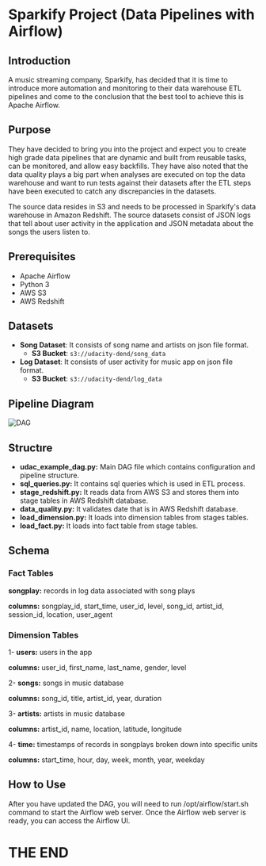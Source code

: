 # Sparkify Project (Data Pipelines with Airflow)

## Introduction

A music streaming company, Sparkify, has decided that it is time to introduce more automation and monitoring to their data warehouse ETL pipelines and come to the conclusion that the best tool to achieve this is Apache Airflow.

## Purpose

They have decided to bring you into the project and expect you to create high grade data pipelines that are dynamic and built from reusable tasks, can be monitored, and allow easy backfills. They have also noted that the data quality plays a big part when analyses are executed on top the data warehouse and want to run tests against their datasets after the ETL steps have been executed to catch any discrepancies in the datasets.

The source data resides in S3 and needs to be processed in Sparkify's data warehouse in Amazon Redshift. The source datasets consist of JSON logs that tell about user activity in the application and JSON metadata about the songs the users listen to.

## Prerequisites

- Apache Airflow
- Python 3
- AWS S3
- AWS Redshift

## Datasets

- **Song Dataset**: It consists of song name and artists on json file format.
  - **S3 Bucket**: ```s3://udacity-dend/song_data```
- **Log Dataset**: It consists of user activity for music app on json file format.
  - **S3 Bucket**: ```s3://udacity-dend/log_data```

## Pipeline Diagram

![DAG](images/DAG.png)

## Structıre

- **udac_example_dag.py:** Main DAG file which contains configuration and pipeline structure.
- **sql_queries.py:** It contains sql queries which is used in ETL process.
- **stage_redshift.py:** It reads data from AWS S3 and stores them into stage tables in AWS Redshift database.
- **data_quality.py:** It validates date that is in AWS Redshift database.
- **load_dimension.py:** It loads into dimension tables from stages tables.
- **load_fact.py:** It loads into fact table from stage tables.

## Schema

### Fact Tables

**songplay:** records in log data associated with song plays

**columns:** songplay_id, start_time, user_id, level, song_id, artist_id, session_id, location, user_agent

### Dimension Tables

1- **users:** users in the app

**columns:** user_id, first_name, last_name, gender, level

2- **songs:** songs in music database

**columns:** song_id, title, artist_id, year, duration

3- **artists:** artists in music database

**columns:** artist_id, name, location, latitude, longitude

4- **time:** timestamps of records in songplays broken down into specific units

**columns:** start_time, hour, day, week, month, year, weekday

## How to Use

After you have updated the DAG, you will need to run /opt/airflow/start.sh command to start the Airflow web server. Once the Airflow web server is ready, you can access the Airflow UI.

# THE END